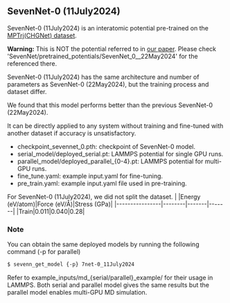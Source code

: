 ## SevenNet-0 (11July2024)
SevenNet-0 (11July2024) is an interatomic potential pre-trained on the [MPTrj(CHGNet) dataset](https://figshare.com/articles/dataset/Materials_Project_Trjectory_MPtrj_Dataset/23713842).

**Warning:** This is NOT the potential referred to in [our paper](https://pubs.acs.org/doi/10.1021/acs.jctc.4c00190). Please check 'SevenNet/pretrained_potentials/SevenNet_0__22May2024' for the referenced there.

SevenNet-0 (11July2024) has the same architecture and number of parameters as SevenNet-0 (22May2024), but the training process and dataset differ.

We found that this model performs better than the previous SevenNet-0 (22May2024). 

It can be directly applied to any system without training and fine-tuned with another dataset if accuracy is unsatisfactory.

- checkpoint_sevennet_0.pth: checkpoint of SevenNet-0 model.
- serial_model/deployed_serial.pt: LAMMPS potential for single GPU runs.
- parallel_model/deployed_parallel_{0-4}.pt: LAMMPS potential for multi-GPU runs.
- fine_tune.yaml: example input.yaml for fine-tuning.
- pre_train.yaml: example input.yaml file used in pre-training.

For SevenNet-0 (11July2024), we did not split the dataset.
|                |Energy (eV/atom)|Force (eV/Å)|Stress (GPa)|
|----------------|--------|-------|-------|
|Train|0.011|0.040|0.28|

### Note
You can obtain the same deployed models by running the following command (-p for parallel)
```bash
$ sevenn_get_model {-p} 7net-0_11July2024
```
Refer to example_inputs/md_{serial/parallel}_example/ for their usage in LAMMPS.
Both serial and parallel model gives the same results but the parallel model enables multi-GPU MD simulation.
